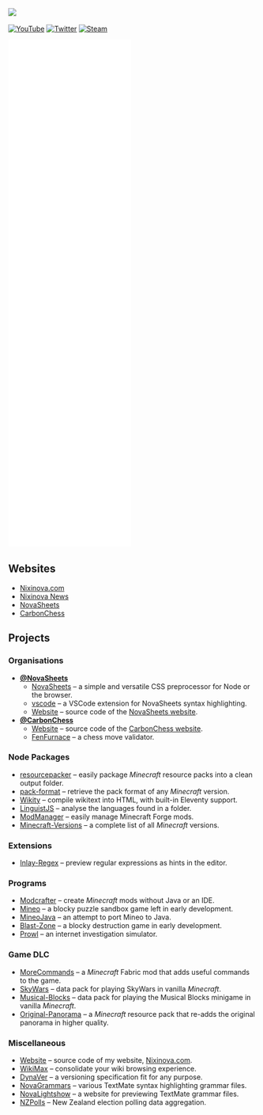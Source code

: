 <img src="https://nixinova.com/assets/images/logos/nixinova.png" width="360px">

[![YouTube](https://img.shields.io/badge/youtube-%23FF0000.svg?&style=for-the-badge&logo=youtube&logoColor=white)](https://youtube.com/NixinovaYT)
[![Twitter](https://img.shields.io/badge/twitter-%231DA1F2.svg?&style=for-the-badge&logo=twitter&logoColor=white)](https://twitter.com/Nixinova)
[![Steam](https://img.shields.io/badge/steam-black.svg?&style=for-the-badge&logo=steam&logoColor=white)](https://steamcommunity.com/id/Nixinova)

![GitHub stats](https://raw.githubusercontent.com/Nixinova/Nixinova/metrics/github-metrics.svg)

## Websites
* [Nixinova.com](https://nixinova.com)
* [Nixinova News](https://news.nixinova.com)
* [NovaSheets](https://novasheets.js.org)
* [CarbonChess](https://carbonchess.com)

## Projects

### Organisations
* **[@NovaSheets](https://github.com/NovaSheets)**
  * [NovaSheets](https://github.com/NovaSheets/NovaSheets) – a simple and versatile CSS preprocessor for Node or the browser.
  * [vscode](https://github.com/NovaSheets/vscode) – a VSCode extension for NovaSheets syntax highlighting.
  * [Website](https://github.com/NovaSheets/Website) – source code of the [NovaSheets website](https://novasheets.js.org).
* **[@CarbonChess](https://github.com/CarbonChess)**
  * [Website](https://github.com/CarbonChess/Website) – source code of the [CarbonChess website](https://carbonchess.com).
  * [FenFurnace](https://github.com/CarbonChess/FenFurnace) – a chess move validator.

### Node Packages
* [resourcepacker](https://github.com/Nixinova/resourcepacker) – easily package *Minecraft* resource packs into a clean output folder.
* [pack-format](https://github.com/Nixinova/pack-format) – retrieve the pack format of any *Minecraft* version.
* [Wikity](https://github.com/Nixinova/Wikity) – compile wikitext into HTML, with built-in Eleventy support.
* [LinguistJS](https://github.com/Nixinova/LinguistJS) – analyse the languages found in a folder.
* [ModManager](https://github.com/Nixinova/ModManager) – easily manage Minecraft Forge mods.
* [Minecraft-Versions](https://github.com/Nixinova/Minecraft-Versions) – a complete list of all *Minecraft* versions.

### Extensions
* [Inlay-Regex](https://github.com/Nixinova/Inlay-Regex) – preview regular expressions as hints in the editor.

### Programs
* [Modcrafter](https://github.com/Nixinova/Modcrafter) – create *Minecraft* mods without Java or an IDE.
* [Mineo](https://github.com/Nixinova/Mineo) – a blocky puzzle sandbox game left in early development.
* [MineoJava](https://github.com/Nixinova/MineoJava) – an attempt to port Mineo to Java.
* [Blast-Zone](https://github.com/Nixinova/Blast-Zone) – a blocky destruction game in early development.
* [Prowl](https://github.com/Nixinova/Prowl) – an internet investigation simulator.

### Game DLC
* [MoreCommands](https://github.com/Nixinova/MoreCommands) – a *Minecraft* Fabric mod that adds useful commands to the game.
* [SkyWars](https://github.com/Nixinova/SkyWars) – data pack for playing SkyWars in vanilla *Minecraft*.
* [Musical-Blocks](https://github.com/Nixinova/MusicalBlocks) – data pack for playing the Musical Blocks minigame in vanilla *Minecraft*.
* [Original-Panorama](https://github.com/Nixinova/Original-Panorama) – a *Minecraft* resource pack that re-adds the original panorama in higher quality.

### Miscellaneous
* [Website](https://github.com/Nixinova/Website) – source code of my website, [Nixinova.com](https://nixinova.com).
* [WikiMax](https://github.com/Nixinova/WikiMax) – consolidate your wiki browsing experience.
* [DynaVer](https://github.com/Nixinova/DynaVer) – a versioning specification fit for any purpose.
* [NovaGrammars](https://github.com/Nixinova/NovaGrammars) – various TextMate syntax highlighting grammar files.
* [NovaLightshow](https://github.com/Nixinova/NovaLightshow) – a website for previewing TextMate grammar files.
* [NZPolls](https://github.com/Nixinova/nzpolls) – New Zealand election polling data aggregation.
